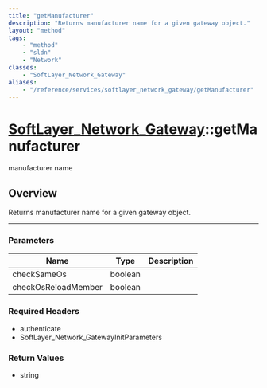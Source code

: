 ```yaml
---
title: "getManufacturer"
description: "Returns manufacturer name for a given gateway object."
layout: "method"
tags:
    - "method"
    - "sldn"
    - "Network"
classes:
    - "SoftLayer_Network_Gateway"
aliases:
    - "/reference/services/softlayer_network_gateway/getManufacturer"
---
```

# [SoftLayer_Network_Gateway](/reference/services/SoftLayer_Network_Gateway)::getManufacturer


manufacturer name


## Overview 
Returns manufacturer name for a given gateway object. 



-----

### Parameters 
|Name | Type | Description |
| --- | --- | --- |
|checkSameOs| boolean| |
|checkOsReloadMember| boolean| |


### Required Headers
* authenticate
* SoftLayer_Network_GatewayInitParameters


### Return Values
* string




